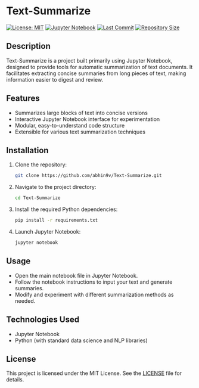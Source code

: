 # Text-Summarize

[![License: MIT](https://img.shields.io/badge/License-MIT-yellow.svg)](LICENSE)
[![Jupyter Notebook](https://img.shields.io/badge/Notebook-Jupyter-orange.svg)](https://github.com/abhin9v/Text-Summarize)
[![Last Commit](https://img.shields.io/github/last-commit/abhin9v/Text-Summarize)](https://github.com/abhin9v/Text-Summarize/commits/main)
[![Repository Size](https://img.shields.io/github/repo-size/abhin9v/Text-Summarize)](https://github.com/abhin9v/Text-Summarize)

## Description

Text-Summarize is a project built primarily using Jupyter Notebook, designed to provide tools for automatic summarization of text documents. It facilitates extracting concise summaries from long pieces of text, making information easier to digest and review.

## Features

- Summarizes large blocks of text into concise versions
- Interactive Jupyter Notebook interface for experimentation
- Modular, easy-to-understand code structure
- Extensible for various text summarization techniques

## Installation

1. Clone the repository:
   ```bash
   git clone https://github.com/abhin9v/Text-Summarize.git
   ```
2. Navigate to the project directory:
   ```bash
   cd Text-Summarize
   ```
3. Install the required Python dependencies:
   ```bash
   pip install -r requirements.txt
   ```
4. Launch Jupyter Notebook:
   ```bash
   jupyter notebook
   ```

## Usage

- Open the main notebook file in Jupyter Notebook.
- Follow the notebook instructions to input your text and generate summaries.
- Modify and experiment with different summarization methods as needed.

## Technologies Used

- Jupyter Notebook
- Python (with standard data science and NLP libraries)

## License

This project is licensed under the MIT License. See the [LICENSE](LICENSE) file for details.
